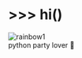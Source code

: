 # \>>> hi()
![rainbow1](https://user-images.githubusercontent.com/73784126/120068063-69053900-c087-11eb-8c30-85d86608b309.gif)   
python party lover 🤍
